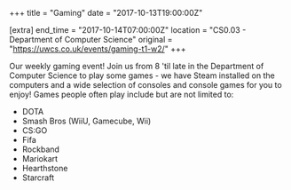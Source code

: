 +++
title = "Gaming"
date = "2017-10-13T19:00:00Z"

[extra]
end_time = "2017-10-14T07:00:00Z"
location = "CS0.03 - Department of Computer Science"
original = "https://uwcs.co.uk/events/gaming-t1-w2/"
+++

Our weekly gaming event\! Join us from 8 'til late in the Department of Computer Science to play some games - we have Steam installed on the computers and a wide selection of consoles and console games for you to enjoy\! Games people often play include but are not limited to:

  - DOTA  
  - Smash Bros (WiiU, Gamecube, Wii)  
  - CS:GO  
  - Fifa  
  - Rockband  
  - Mariokart  
  - Hearthstone  
  - Starcraft

